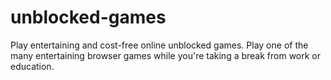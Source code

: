 # unblocked-games
Play entertaining and cost-free online unblocked games. Play one of the many entertaining browser games while you're taking a break from work or education.
